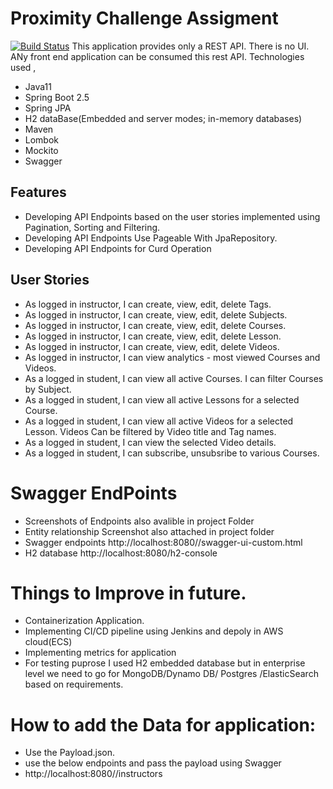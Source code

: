 # Proximity Challenge Assigment

[![Build Status](https://travis-ci.org/joemccann/dillinger.svg?branch=master)](https://travis-ci.org/joemccann/dillinger)
This application provides only a REST API. There is no UI. ANy front end application can be consumed this rest API.
Technologies used ,
- Java11
- Spring Boot 2.5
- Spring JPA
- H2 dataBase(Embedded and server modes; in-memory databases)
- Maven
- Lombok
- Mockito
- Swagger
## Features
- Developing API Endpoints based on the user stories implemented using Pagination, Sorting and Filtering.
- Developing API Endpoints Use Pageable With JpaRepository.
- Developing API Endpoints for Curd Operation
## User Stories
- As logged in instructor, I can create, view, edit, delete Tags.
- As logged in instructor, I can create, view, edit, delete Subjects.
- As logged in instructor, I can create, view, edit, delete Courses.
- As logged in instructor, I can create, view, edit, delete Lesson.
- As logged in instructor, I can create, view, edit, delete Videos.
- As logged in instructor, I can view analytics - most viewed Courses and Videos.
- As a logged in student, I can view all active Courses. I can filter Courses by Subject.
- As a logged in student, I can view all active Lessons for a selected Course.
- As a logged in student, I can view all active Videos for a selected Lesson. Videos Can be filtered by Video title and Tag names.
- As a logged in student, I can view the selected Video details.
- As a logged in student, I can subscribe, unsubsribe to various Courses.

# Swagger EndPoints
- Screenshots of Endpoints also avalible in  project Folder
- Entity relationship Screenshot also attached in project folder
- Swagger endpoints http://localhost:8080//swagger-ui-custom.html
- H2 database http://localhost:8080/h2-console

# Things to Improve in future.
- Containerization Application.
- Implementing  CI/CD pipeline using Jenkins and depoly in AWS cloud(ECS)
- Implementing metrics for application
- For testing puprose I used H2 embedded database but in enterprise level we need to go for MongoDB/Dynamo DB/ Postgres /ElasticSearch based on requirements. 

# How to add the Data for application:
- Use the Payload.json.
- use the below endpoints and pass the payload using Swagger
- http://localhost:8080//instructors

